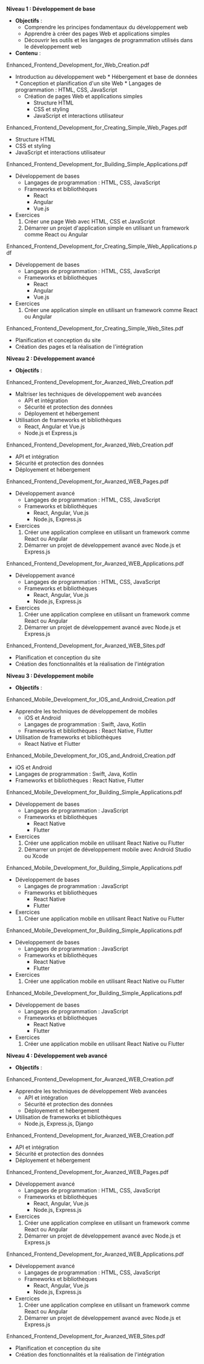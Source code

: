 **Niveau 1 : Développement de base**

*   **Objectifs** :
    *   Comprendre les principes fondamentaux du développement web
    *   Apprendre à créer des pages Web et applications simples
    *   Découvrir les outils et les langages de programmation utilisés dans le développement web
*   **Contenu** :

Enhanced_Frontend_Development_for_Web_Creation.pdf

*   Introduction au développement web
        *   Hébergement et base de données
        *   Conception et planification d'un site Web
        *   Langages de programmation : HTML, CSS, JavaScript
    *   Création de pages Web et applications simples
        *   Structure HTML
        *   CSS et styling
        *   JavaScript et interactions utilisateur

Enhanced_Frontend_Development_for_Creating_Simple_Web_Pages.pdf

*   Structure HTML
*   CSS et styling
*   JavaScript et interactions utilisateur

Enhanced_Frontend_Development_for_Building_Simple_Applications.pdf

*   Développement de bases
    *   Langages de programmation : HTML, CSS, JavaScript
    *   Frameworks et bibliothèques
        *   React
        *   Angular
        *   Vue.js
*   Exercices
    1.  Créer une page Web avec HTML, CSS et JavaScript
    2.  Démarrer un projet d'application simple en utilisant un framework comme React ou Angular

Enhanced_Frontend_Development_for_Creating_Simple_Web_Applications.pdf

*   Développement de bases
    *   Langages de programmation : HTML, CSS, JavaScript
    *   Frameworks et bibliothèques
        *   React
        *   Angular
        *   Vue.js
*   Exercices
    1.  Créer une application simple en utilisant un framework comme React ou Angular

Enhanced_Frontend_Development_for_Creating_Simple_Web_Sites.pdf

*   Planification et conception du site
*   Création des pages et la réalisation de l'intégration

**Niveau 2 : Développement avancé**

*   **Objectifs** :

Enhanced_Frontend_Development_for_Avanzed_Web_Creation.pdf

*   Maîtriser les techniques de développement web avancées
    *   API et intégration
    *   Sécurité et protection des données
    *   Déployement et hébergement
*   Utilisation de frameworks et bibliothèques
    *   React, Angular et Vue.js
    *   Node.js et Express.js

Enhanced_Frontend_Development_for_Avanzed_Web_Creation.pdf

*   API et intégration
*   Sécurité et protection des données
*   Déployement et hébergement

Enhanced_Frontend_Development_for_Avanzed_WEB_Pages.pdf

*   Développement avancé
    *   Langages de programmation : HTML, CSS, JavaScript
    *   Frameworks et bibliothèques
        *   React, Angular, Vue.js
        *   Node.js, Express.js
*   Exercices
    1.  Créer une application complexe en utilisant un framework comme React ou Angular
    2.  Démarrer un projet de développement avancé avec Node.js et Express.js

Enhanced_Frontend_Development_for_Avanzed_WEB_Applications.pdf

*   Développement avancé
    *   Langages de programmation : HTML, CSS, JavaScript
    *   Frameworks et bibliothèques
        *   React, Angular, Vue.js
        *   Node.js, Express.js
*   Exercices
    1.  Créer une application complexe en utilisant un framework comme React ou Angular
    2.  Démarrer un projet de développement avancé avec Node.js et Express.js

Enhanced_Frontend_Development_for_Avanzed_WEB_Sites.pdf

*   Planification et conception du site
*   Création des fonctionnalités et la réalisation de l'intégration

**Niveau 3 : Développement mobile**

*   **Objectifs** :

Enhanced_Mobile_Development_for_IOS_and_Android_Creation.pdf

*   Apprendre les techniques de développement de mobiles
    *   iOS et Android
    *   Langages de programmation : Swift, Java, Kotlin
    *   Frameworks et bibliothèques : React Native, Flutter
*   Utilisation de frameworks et bibliothèques
    *   React Native et Flutter

Enhanced_Mobile_Development_for_IOS_and_Android_Creation.pdf

*   iOS et Android
*   Langages de programmation : Swift, Java, Kotlin
*   Frameworks et bibliothèques : React Native, Flutter

Enhanced_Mobile_Development_for_Building_Simple_Applications.pdf

*   Développement de bases
    *   Langages de programmation : JavaScript
    *   Frameworks et bibliothèques
        *   React Native
        *   Flutter
*   Exercices
    1.  Créer une application mobile en utilisant React Native ou Flutter
    2.  Démarrer un projet de développement mobile avec Android Studio ou Xcode

Enhanced_Mobile_Development_for_Building_Simple_Applications.pdf

*   Développement de bases
    *   Langages de programmation : JavaScript
    *   Frameworks et bibliothèques
        *   React Native
        *   Flutter
*   Exercices
    1.  Créer une application mobile en utilisant React Native ou Flutter

Enhanced_Mobile_Development_for_Building_Simple_Applications.pdf

*   Développement de bases
    *   Langages de programmation : JavaScript
    *   Frameworks et bibliothèques
        *   React Native
        *   Flutter
*   Exercices
    1.  Créer une application mobile en utilisant React Native ou Flutter

Enhanced_Mobile_Development_for_Building_Simple_Applications.pdf

*   Développement de bases
    *   Langages de programmation : JavaScript
    *   Frameworks et bibliothèques
        *   React Native
        *   Flutter
*   Exercices
    1.  Créer une application mobile en utilisant React Native ou Flutter

**Niveau 4 : Développement web avancé**

*   **Objectifs** :

Enhanced_Frontend_Development_for_Avanzed_WEB_Creation.pdf

*   Apprendre les techniques de développement Web avancées
    *   API et intégration
    *   Sécurité et protection des données
    *   Déployement et hébergement
*   Utilisation de frameworks et bibliothèques
    *   Node.js, Express.js, Django

Enhanced_Frontend_Development_for_Avanzed_WEB_Creation.pdf

*   API et intégration
*   Sécurité et protection des données
*   Déployement et hébergement

Enhanced_Frontend_Development_for_Avanzed_WEB_Pages.pdf

*   Développement avancé
    *   Langages de programmation : HTML, CSS, JavaScript
    *   Frameworks et bibliothèques
        *   React, Angular, Vue.js
        *   Node.js, Express.js
*   Exercices
    1.  Créer une application complexe en utilisant un framework comme React ou Angular
    2.  Démarrer un projet de développement avancé avec Node.js et Express.js

Enhanced_Frontend_Development_for_Avanzed_WEB_Applications.pdf

*   Développement avancé
    *   Langages de programmation : HTML, CSS, JavaScript
    *   Frameworks et bibliothèques
        *   React, Angular, Vue.js
        *   Node.js, Express.js
*   Exercices
    1.  Créer une application complexe en utilisant un framework comme React ou Angular
    2.  Démarrer un projet de développement avancé avec Node.js et Express.js

Enhanced_Frontend_Development_for_Avanzed_WEB_Sites.pdf

*   Planification et conception du site
*   Création des fonctionnalités et la réalisation de l'intégration